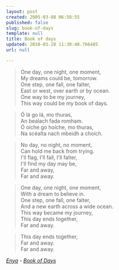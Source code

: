 ```yaml
---
layout: post
created: 2005-03-08 06:50:55
published: false
slug: book-of-days
template: null
title: Book of days
updated: 2010-03-28 11:30:40.766485
url: null

---
```


> One day, one night, one moment,  
> My dreams could be, tomorrow.  
> One step, one fall, one falter,  
> East or west, over earth or by ocean.  
> One way to be my journey,  
> This way could be my book of days.

> Ó lá go lá, mo thuras,  
> An bealach fada romham.  
> Ó oíche go hoíche, mo thuras,  
> Na scéalta nach mbeidh a choích.

> No day, no night, no moment,  
> Can hold me back from trying.  
> I'll flag, I'll fall, I'll falter,  
> I'll find my day may be,  
> Far and away,  
> Far and away.

> One day, one night, one moment,  
> With a dream to believe in.  
> One step, one fall, one falter,  
> And a new earth across a wide ocean.  
> This way became my journey,  
> This day ends together,   
> Far and away.  

> This day ends together,   
> Far and away.  
> Far and away.

<cite>[Enya][fma] - [Book of Days][fmt]</cite> 

[fma]: http://www.last.fm/music/Enya
[fmt]: http://www.last.fm/music/Enya/_/Book+of+Days
